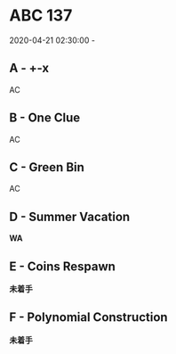 #   ABC 137

2020-04-21 02:30:00 -

##  A - +-x

AC

##  B - One Clue

AC

##  C - Green Bin

AC

##  D - Summer Vacation

**WA**

##  E - Coins Respawn

**未着手**

##  F - Polynomial Construction

**未着手**

